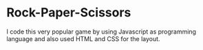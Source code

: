 # Rock-Paper-Scissors
I code this very popular game by using Javascript as programming language and also used HTML and CSS for the layout.
